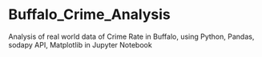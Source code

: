 # Buffalo_Crime_Analysis
Analysis of real world data of Crime Rate in Buffalo, using Python, Pandas, sodapy API, Matplotlib in Jupyter Notebook
